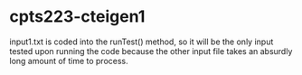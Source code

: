 # cpts223-cteigen1

input1.txt is coded into the runTest() method, so it will be the only input tested upon running the code because the other input file takes an absurdly long amount of time to process.

